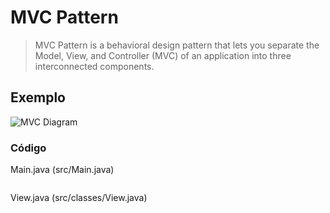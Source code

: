 # MVC Pattern

> MVC Pattern is a behavioral design pattern that lets you separate the Model, View, and Controller (MVC) of an application into three interconnected components.

## Exemplo

![MVC Diagram](/Engenharia%20III/MVC/src/assets/diagrama_mvc.png)

### Código

Main.java (src/Main.java)
```java

```

View.java (src/classes/View.java)
